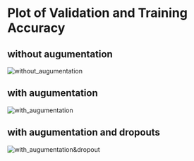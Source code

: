 # Plot of Validation and Training Accuracy 

## without augumentation
![without_augumentation](./images/without_augumentation.png)

## with augumentation
![with_augumentation](./images/with_augumentation.png)

## with augumentation and dropouts
![with_augumentation&dropout](./images/with_augumentation&dropout.png)
